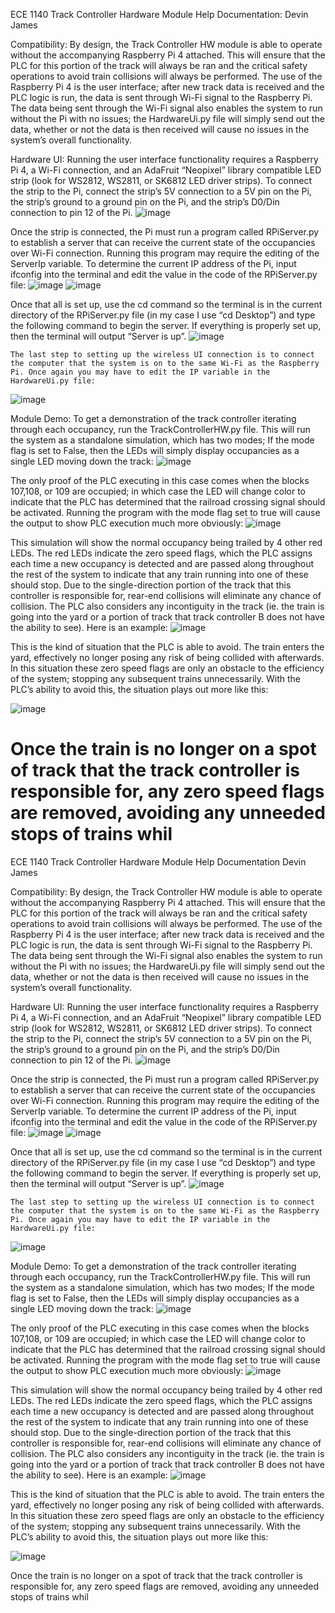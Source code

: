 
ECE 1140 Track Controller Hardware Module Help Documentation:
Devin James

Compatibility:
	By design, the Track Controller HW module is able to operate without the accompanying Raspberry Pi 4 attached. This will ensure that the PLC for this portion of the track will always be ran and the critical safety operations to avoid train collisions will always be performed. The use of the Raspberry Pi 4 is the user interface; after new track data is received and the PLC logic is run, the data is sent through Wi-Fi signal to the Raspberry Pi. The data being sent through the Wi-Fi signal also enables the system to run without the Pi with no issues; the HardwareUi.py file will simply send out the data, whether or not the data is then received will cause no issues in the system’s overall functionality.  

Hardware UI:
	Running the user interface functionality requires a Raspberry Pi 4, a Wi-Fi connection, and an AdaFruit “Neopixel” library compatible LED strip (look for WS2812, WS2811, or SK6812 LED driver strips). To connect the strip to the Pi, connect the strip’s 5V connection to a 5V pin on the Pi, the strip’s ground to a ground pin on the Pi, and the strip’s D0/Din connection to pin 12 of the Pi.
 ![image](https://github.com/fletch2001/ece1140-tovarish/assets/45702781/9c633e13-130c-4674-9df7-265788fc434c)

 
Once the strip is connected, the Pi must run a program called RPiServer.py to establish a server that can receive the current state of the occupancies over Wi-Fi connection. Running this program may require the editing of the ServerIp variable. To determine the current IP address of the Pi, input ifconfig into the terminal and edit the value in the code of the RPiServer.py file:
![image](https://github.com/fletch2001/ece1140-tovarish/assets/45702781/b65d2646-cd3d-463f-8443-771f4351d949)
![image](https://github.com/fletch2001/ece1140-tovarish/assets/45702781/eb552c3b-8f23-4c3f-843f-12354f6d30f5)

 
 
Once that all is set up, use the cd command so the terminal is in the current directory of the RPiServer.py file (in my case I use “cd Desktop”) and type the following command to begin the server. If everything is properly set up, then the terminal will output “Server is up”.
 ![image](https://github.com/fletch2001/ece1140-tovarish/assets/45702781/7bf82057-1935-430b-88c2-98720ac2cc5c)


	The last step to setting up the wireless UI connection is to connect the computer that the system is on to the same Wi-Fi as the Raspberry Pi. Once again you may have to edit the IP variable in the HardwareUi.py file:
  ![image](https://github.com/fletch2001/ece1140-tovarish/assets/45702781/55018db0-1bf0-4994-a4e1-d5c43cd815c0)


Module Demo:
To get a demonstration of the track controller iterating through each occupancy, run the TrackControllerHW.py file. This will run the system as a standalone simulation, which has two modes; If the mode flag is set to False, then the LEDs will simply display occupancies as a single LED moving down the track: 
![image](https://github.com/fletch2001/ece1140-tovarish/assets/45702781/ba73562b-768d-440e-9af2-a1a9b3380600)

 
The only proof of the PLC executing in this case comes when the blocks 107,108, or 109 are occupied; in which case the LED will change color to indicate that the PLC has determined that the railroad crossing signal should be activated. Running the program with the mode flag set to true will cause the output to show PLC execution much more obviously:
 ![image](https://github.com/fletch2001/ece1140-tovarish/assets/45702781/988d8f54-e10f-4ee8-9898-b48b46003311)

This simulation will show the normal occupancy being trailed by 4 other red LEDs. The red LEDs indicate the zero speed flags, which the PLC assigns each time a new occupancy is detected and are passed along throughout the rest of the system to indicate that any train running into one of these should stop. Due to the single-direction portion of the track that this controller is responsible for, rear-end collisions will eliminate any chance of collision. The PLC also considers any incontiguity in the track (ie. the train is going into the yard or a portion of track that track controller B does not have the ability to see). Here is an example:
 ![image](https://github.com/fletch2001/ece1140-tovarish/assets/45702781/d3dda503-67d6-4161-9eae-227dadc0ba0d)

This is the kind of situation that the PLC is able to avoid. The train enters the yard, effectively no longer posing any risk of being collided with afterwards. In this situation these zero speed flags are only an obstacle to the efficiency of the system; stopping any subsequent trains unnecessarily. With the PLC’s ability to avoid this, the situation plays out more like this:

 ![image](https://github.com/fletch2001/ece1140-tovarish/assets/45702781/ed8ba10d-ca59-4ba4-ad1e-df26d92ba60b)

Once the train is no longer on a spot of track that the track controller is responsible for, any zero speed flags are removed, avoiding any unneeded stops of trains whil
=======
ECE 1140 Track Controller Hardware Module Help Documentation
Devin James

Compatibility:
	By design, the Track Controller HW module is able to operate without the accompanying Raspberry Pi 4 attached. This will ensure that the PLC for this portion of the track will always be ran and the critical safety operations to avoid train collisions will always be performed. The use of the Raspberry Pi 4 is the user interface; after new track data is received and the PLC logic is run, the data is sent through Wi-Fi signal to the Raspberry Pi. The data being sent through the Wi-Fi signal also enables the system to run without the Pi with no issues; the HardwareUi.py file will simply send out the data, whether or not the data is then received will cause no issues in the system’s overall functionality.  

Hardware UI:
	Running the user interface functionality requires a Raspberry Pi 4, a Wi-Fi connection, and an AdaFruit “Neopixel” library compatible LED strip (look for WS2812, WS2811, or SK6812 LED driver strips). To connect the strip to the Pi, connect the strip’s 5V connection to a 5V pin on the Pi, the strip’s ground to a ground pin on the Pi, and the strip’s D0/Din connection to pin 12 of the Pi.
 ![image](https://github.com/fletch2001/ece1140-tovarish/assets/45702781/9c633e13-130c-4674-9df7-265788fc434c)

 
Once the strip is connected, the Pi must run a program called RPiServer.py to establish a server that can receive the current state of the occupancies over Wi-Fi connection. Running this program may require the editing of the ServerIp variable. To determine the current IP address of the Pi, input ifconfig into the terminal and edit the value in the code of the RPiServer.py file:
![image](https://github.com/fletch2001/ece1140-tovarish/assets/45702781/b65d2646-cd3d-463f-8443-771f4351d949)
![image](https://github.com/fletch2001/ece1140-tovarish/assets/45702781/eb552c3b-8f23-4c3f-843f-12354f6d30f5)

 
 
Once that all is set up, use the cd command so the terminal is in the current directory of the RPiServer.py file (in my case I use “cd Desktop”) and type the following command to begin the server. If everything is properly set up, then the terminal will output “Server is up”.
 ![image](https://github.com/fletch2001/ece1140-tovarish/assets/45702781/7bf82057-1935-430b-88c2-98720ac2cc5c)


	The last step to setting up the wireless UI connection is to connect the computer that the system is on to the same Wi-Fi as the Raspberry Pi. Once again you may have to edit the IP variable in the HardwareUi.py file:
  ![image](https://github.com/fletch2001/ece1140-tovarish/assets/45702781/55018db0-1bf0-4994-a4e1-d5c43cd815c0)


Module Demo:
To get a demonstration of the track controller iterating through each occupancy, run the TrackControllerHW.py file. This will run the system as a standalone simulation, which has two modes; If the mode flag is set to False, then the LEDs will simply display occupancies as a single LED moving down the track: 
![image](https://github.com/fletch2001/ece1140-tovarish/assets/45702781/ba73562b-768d-440e-9af2-a1a9b3380600)

 
The only proof of the PLC executing in this case comes when the blocks 107,108, or 109 are occupied; in which case the LED will change color to indicate that the PLC has determined that the railroad crossing signal should be activated. Running the program with the mode flag set to true will cause the output to show PLC execution much more obviously:
 ![image](https://github.com/fletch2001/ece1140-tovarish/assets/45702781/988d8f54-e10f-4ee8-9898-b48b46003311)

This simulation will show the normal occupancy being trailed by 4 other red LEDs. The red LEDs indicate the zero speed flags, which the PLC assigns each time a new occupancy is detected and are passed along throughout the rest of the system to indicate that any train running into one of these should stop. Due to the single-direction portion of the track that this controller is responsible for, rear-end collisions will eliminate any chance of collision. The PLC also considers any incontiguity in the track (ie. the train is going into the yard or a portion of track that track controller B does not have the ability to see). Here is an example:
 ![image](https://github.com/fletch2001/ece1140-tovarish/assets/45702781/d3dda503-67d6-4161-9eae-227dadc0ba0d)

This is the kind of situation that the PLC is able to avoid. The train enters the yard, effectively no longer posing any risk of being collided with afterwards. In this situation these zero speed flags are only an obstacle to the efficiency of the system; stopping any subsequent trains unnecessarily. With the PLC’s ability to avoid this, the situation plays out more like this:

 ![image](https://github.com/fletch2001/ece1140-tovarish/assets/45702781/ed8ba10d-ca59-4ba4-ad1e-df26d92ba60b)

Once the train is no longer on a spot of track that the track controller is responsible for, any zero speed flags are removed, avoiding any unneeded stops of trains whil
